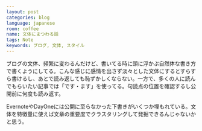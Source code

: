 ```yaml
---
layout: post
categories: blog
language: japanese
room: coffee
name: 文体にまつわる話
tags: Note
keywords: ブログ, 文体, スタイル
---
```


ブログの文体、頻繁に変わるんだけど、書いてる時に頭に浮かぶ自然体な書き方で書くようにしてる。こんな感じに感情を出さず淡々とした文体にするとすらすら書けるし、あとで読み返しても恥ずかしくならない。一方で、多くの人に読んでもらいたい記事では「です・ます」を使ってる。句読点の位置を確認するし公開前に何度も読み返す。

EvernoteやDayOneには公開に至らなかった下書きがいくつか埋もれている。文体を特徴量に使えば文章の重要度でクラスタリングして発掘できるんじゃないかと思う。
